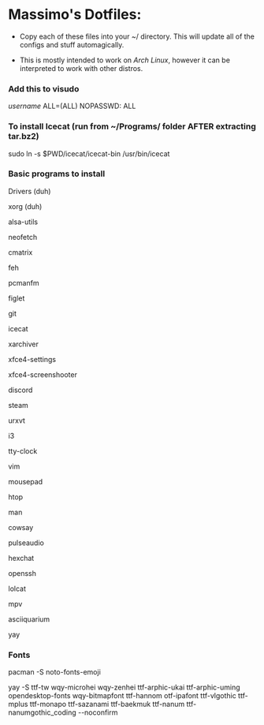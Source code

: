 # Massimo's Dotfiles:

- Copy each of these files into your ~/ directory. This will update all of the configs and stuff automagically.

- This is mostly intended to work on *Arch Linux*, however it can be interpreted to work with other distros.

### Add this to visudo
*username* ALL=(ALL) NOPASSWD: ALL

### To install Icecat (run from ~/Programs/ folder AFTER extracting tar.bz2)
sudo ln -s $PWD/icecat/icecat-bin /usr/bin/icecat

### Basic programs to install
Drivers (duh)

xorg (duh)

alsa-utils

neofetch

cmatrix

feh

pcmanfm

figlet

git

icecat

xarchiver

xfce4-settings

xfce4-screenshooter

discord

steam

urxvt

i3

tty-clock

vim

mousepad

htop

man

cowsay

pulseaudio

hexchat

openssh

lolcat

mpv

asciiquarium

yay

### Fonts
pacman -S noto-fonts-emoji

yay -S ttf-tw wqy-microhei wqy-zenhei ttf-arphic-ukai ttf-arphic-uming opendesktop-fonts wqy-bitmapfont ttf-hannom otf-ipafont ttf-vlgothic ttf-mplus ttf-monapo ttf-sazanami ttf-baekmuk ttf-nanum ttf-nanumgothic_coding --noconfirm


